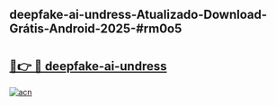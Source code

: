## deepfake-ai-undress-Atualizado-Download-Grátis-Android-2025-#rm0o5

# <h2><a href="https://ainizakaria.my?title=deepfake-ai-undress&ref=20M">🔗👉 🔴 deepfake-ai-undress</a></h2>

[![acn](https://github.com/user-attachments/assets/0f9c940e-d8b0-45ae-aac7-cd30a18b3e1c)](https://ainizakaria.my?title=deepfake-ai-undress&ref=20M)

